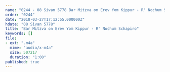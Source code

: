 ```yaml
---
name: "0244 - 08 Sivan 5778 Bar Mitzva on Erev Yom Kippur - R' Nochum Schapiro"
order: "0244"
date: "2018-03-27T17:12:55.000000Z"
hdate: "08 Sivan 5778"
title: "Bar Mitzva on Erev Yom Kippur - R' Nochum Schapiro"
keywords: []
file:
- ext: ".m4a"
  mime: "audio/x-m4a"
  size: 507217
  duration: "1:00"
published: true
---
```


